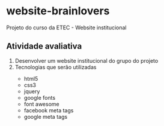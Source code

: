 # website-brainlovers
Projeto do curso da ETEC - Website institucional


<h2>Atividade avaliativa</h2>

<ol>
	<li>Desenvolver um website institucional do grupo do projeto</li>
	<li>Tecnologias que serão utilizadas</li>
	<ul>
		<li>html5</li>
		<li>css3</li>
		<li>jquery</li>
		<li>google fonts</li>
		<li>font awesome</li>
		<li>facebook meta tags</li>
		<li>google meta tags</li>
	</ul>
<ol>
